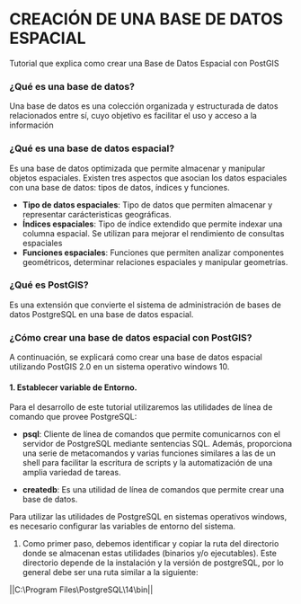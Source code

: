 # CREACIÓN DE UNA BASE DE DATOS ESPACIAL
<p>Tutorial que explica como crear una Base de Datos Espacial con PostGIS</p>

### ¿Qué es una base de datos?
<p> Una base de datos es una colección organizada y estructurada de datos relacionados entre sí, cuyo objetivo es facilitar el uso y acceso a la información</p>

### ¿Qué es una base de datos espacial?
<p>Es una base de datos optimizada que permite almacenar y manipular objetos espaciales. Existen tres aspectos que asocian los datos espaciales con una base de datos: tipos de datos, índices y funciones.</p>

* **Tipo de datos espaciales**: Tipo de datos que permiten almacenar y representar carácteristicas geográficas.
* **Índices espaciales**: Tipo de índice extendido que permite indexar una columna espacial. Se utilizan para mejorar el rendimiento de consultas espaciales
* **Funciones espaciales**: Funciones que permiten analizar componentes geométricos, determinar relaciones espaciales y manipular geometrías.

### ¿Qué es PostGIS?
<p>Es una extensión que convierte el sistema de administración de bases de datos PostgreSQL en una base de datos espacial.</p>

### ¿Cómo crear una base de datos espacial con PostGIS?
<p>A continuación, se explicará como crear una base de datos espacial utilizando PostGIS 2.0 en un sistema operativo windows 10.</p>

#### 1. Establecer variable de Entorno.
<p>Para el desarrollo de este tutorial utilizaremos las utilidades de línea de comando que provee PostgreSQL:</p>

* **psql**: Cliente de línea de comandos que permite comunicarnos con el servidor de PostgreSQL mediante sentencias SQL. Además, proporciona una serie de metacomandos y varias funciones similares a las de un shell para facilitar la escritura de scripts y la automatización de una amplia variedad de tareas.

* **createdb**: Es una utilidad de línea de comandos que permite crear una base de datos.

<p>Para utilizar las utilidades de PostgreSQL en sistemas operativos windows, es necesario configurar las variables de entorno del sistema.</p>

1. Como primer paso, debemos identificar y copiar la ruta del directorio donde se almacenan estas utilidades (binarios y/o ejecutables). Este directorio depende de la instalación y la versión de postgreSQL, por lo general debe ser una ruta similar a la siguiente:

||C:\Program Files\PostgreSQL\14\bin||



